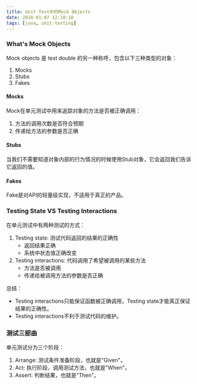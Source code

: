 ```yaml
---
title: Unit Test中的Mock Objects
date: 2018-01-07 12:10:18
tags: [java, unit-testing]
---
```


### What's Mock Objects

Mock objects 是 test double 的另一种称呼，包含以下三种类型的对象：

1. Mocks
2. Stubs
3. Fakes

<!-- more -->

#### Mocks

Mock在单元测试中用来追踪对象的方法是否被正确调用：

1. 方法的调用次数是否符合预期
2. 传递给方法的参数是否正确

#### Stubs

当我们不需要知道对象内部的行为情况的时候使用Stub对象，它会返回我们告诉它返回的值。

#### Fakes

Fake是对API的轻量级实现，不适用于真正的产品。

### Testing State VS Testing Interactions

在单元测试中有两种测试的方式：

1. Testing state: 测试代码返回的结果的正确性
   * 返回结果正确
   * 系统中状态值正确改变
2. Testing interactions: 代码调用了希望被调用的某些方法
   * 方法是否被调用
   * 传递给被调用方法的参数是否正确

总结：

* Testing interactions只能保证函数被正确调用，Testing state才能真正保证结果的正确性。
* Testing interactions不利于测试代码的维护。

### 测试三部曲

单元测试分为三个阶段：

1. Arrange: 测试条件准备阶段，也就是"Given"。
2. Act: 执行阶段，调用测试方法，也就是"When"。
3. Assert: 判断结果，也就是"Then"。